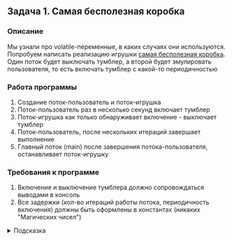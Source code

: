 ## Задача 1. Самая бесполезная коробка

### Описание
Мы узнали про volatile-переменные, в каких случаях они используются. Попробуем написать реализацию игрушки [cамая бесполезная коробка](http://www.youtube.com/watch?v=tGCW8xftdOA). Один поток будет выключать тумблер, а второй будет эмулировать пользователя, то есть включать тумблер с какой-то периодичностью

### Работа программы
1. Создание поток-пользователь и поток-игрушка
2. Поток-пользователь раз в несколько секунд включает тумблер
3. Поток-игрушка как только обнаруживает включение - выключает тумблер
4. Поток-пользователь, после нескольких итераций завершает выполнение
5. Главный поток (main) после завершения потока-пользователя, останавливает поток-игрушку

### Требования к программе
1. Включение и выключение тумблера должно сопровождаться выводами в консоль
2. Все задержки (кол-во итераций работы потока, периодичность включения) должны быть оформлены в константах (никаких "Магических чисел")

<details>
  <summary>Подсказка</summary>
  
  1. Тумблер используется более, чем одним потоком
  2. Чтобы отловить завершение потока-пользователя, можно использовать join() из лекции по синхронизации
  3. В потоке-игрушке нужно реализовать возможность прерывания потока (см. лекцию по работе с потоками)
</details>

